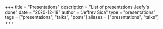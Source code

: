 +++
title = "Presentations"
description = "List of presentations Jeefy's done"
date = "2020-12-18"
author = "Jeffrey Sica"
type = "presentations" 
tags = ["presentations", "talks", "posts"]
aliases = ["presentations", "talks"]
+++